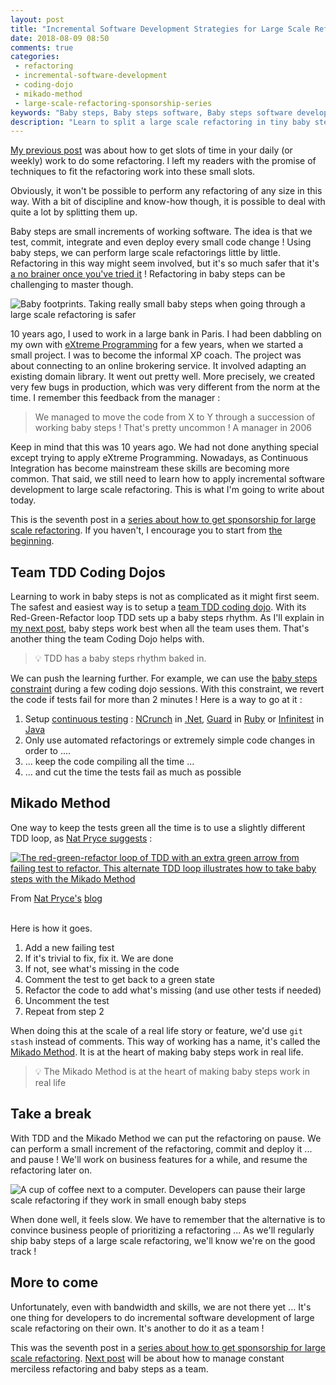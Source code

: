 ```yaml
---
layout: post
title: "Incremental Software Development Strategies for Large Scale Refactoring #2 : Baby Steps"
date: 2018-08-09 08:50
comments: true
categories: 
 - refactoring
 - incremental-software-development
 - coding-dojo
 - mikado-method
 - large-scale-refactoring-sponsorship-series
keywords: "Baby steps, Baby steps software, Baby steps software development, Large Scale Refactoring, refactoring large software projects, refactoring large software systems, refactoring large code base, refactoring in large software projects, incremental software development, incremental software development approach, iterative incremental software development, incremental development of software, incremental and iterative development strategies, incremental software development strategies"
description: "Learn to split a large scale refactoring in tiny baby steps to be able to deliver it alongside features. Slack time, the Boy Scout Rule and embedding refactoring in features creates many small time slots. Cutting large scale refactorings in baby steps is mandatory to take advantage of these slots."
---
```

[My previous post](/incremental-software-development-strategies-for-large-scale-refactoring-number-1-constant-merciless-refactoring/) was about how to get slots of time in your daily (or weekly) work to do some refactoring. I left my readers with the promise of techniques to fit the refactoring work into these small slots.

Obviously, it won't be possible to perform any refactoring of any size in this way. With a bit of discipline and know-how though, it is possible to deal with quite a lot by splitting them up.

Baby steps are small increments of working software. The idea is that we test, commit, integrate and even deploy every small code change ! Using baby steps, we can perform large scale refactorings little by little. Refactoring in this way might seem involved, but it's so much safer that it's [a no brainer once you've tried it](/7-reasons-why-learning-refactoring-techniques-will-improve-your-life-as-a-software-engineer/) ! Refactoring in baby steps can be challenging to master though.

![Baby footprints. Taking really small baby steps when going through a large scale refactoring is safer]({{site.url}}/imgs/2018-08-07-incremental-software-development-strategies-for-large-scale-refactoring-number-2-baby-steps/baby-steps.jpg)

10 years ago, I used to work in a large bank in Paris. I had been dabbling on my own with [eXtreme Programming](https://en.wikipedia.org/wiki/Extreme_programming) for a few years, when we started a small project. I was to become the informal XP coach. The project was about connecting to an online brokering service. It involved adapting an existing domain library. It went out pretty well. More precisely, we created very few bugs in production, which was very different from the norm at the time. I remember this feedback from the manager :

> We managed to move the code from X to Y through a succession of working baby steps ! That's pretty uncommon ! A manager in 2006

Keep in mind that this was 10 years ago. We had not done anything special except trying to apply eXtreme Programming. Nowadays, as Continuous Integration has become mainstream these skills are becoming more common. That said, we still need to learn how to apply incremental software development to large scale refactoring. This is what I'm going to write about today.

This is the seventh post in a [series about how to get sponsorship for large scale refactoring](/blog/categories/large-scale-refactoring-sponsorship-series/). If you haven't, I encourage you to start from [the beginning](/how-to-convince-your-business-to-sponsor-a-large-scale-refactoring/).

## Team TDD Coding Dojos

Learning to work in baby steps is not as complicated as it might first seem. The safest and easiest way is to setup a [team TDD coding dojo](/blog/categories/team-randori-series/). With its Red-Green-Refactor loop TDD sets up a baby steps rhythm. As I'll explain in [my next post](http://eepurl.com/dxKE95), baby steps work best when all the team uses them. That's another thing the team Coding Dojo helps with.

> 💡 TDD has a baby steps rhythm baked in.

We can push the learning further. For example, we can use the [baby steps constraint](http://kata-log.rocks/baby-steps) during a few coding dojo sessions. With this constraint, we revert the code if tests fail for more than 2 minutes ! Here is a way to go at it :

1.  Setup [continuous testing](https://www.amazon.com/Continuous-Testing-Ruby-Rails-JavaScript/dp/1934356700/ref=sr_1_4?ie=UTF8&qid=1533638529&sr=8-4&keywords=continuous+testing) : [NCrunch](https://www.ncrunch.net/) in [.Net](https://www.microsoft.com/net), [Guard](https://github.com/guard/guard) in [Ruby](https://www.ruby-lang.org/fr/) or [Infinitest](http://infinitest.github.io/) in [Java](https://en.wikipedia.org/wiki/Java_(programming_language))
2.  Only use automated refactorings or extremely simple code changes in order to ....
3.  ... keep the code compiling all the time ...
4.  ... and cut the time the tests fail as much as possible

## Mikado Method

One way to keep the tests green all the time is to use a slightly different TDD loop, as [Nat Pryce suggests](http://natpryce.com/articles/000780.html) :

[![The red-green-refactor loop of TDD with an extra green arrow from failing test to refactor. This alternate TDD loop illustrates how to take baby steps with the Mikado Method]({{site.url}}/imgs/2018-08-07-incremental-software-development-strategies-for-large-scale-refactoring-number-2-baby-steps/listening-to-the-tests.png)](http://natpryce.com/articles/000780.html)
<div class="image-credits">From <a href="http://natpryce.com">Nat Pryce's</a> <a href="http://natpryce.com/articles/000780.html">blog</a></div><br>

Here is how it goes. 

1.  Add a new failing test 
2.  If it's trivial to fix, fix it. We are done
3.  If not, see what's missing in the code
4.  Comment the test to get back to a green state
5.  Refactor the code to add what's missing (and use other tests if needed)
6.  Uncomment the test
7.  Repeat from step 2

When doing this at the scale of a real life story or feature, we'd use `git stash` instead of comments. This way of working has a name, it's called the [Mikado Method](https://mikadomethod.wordpress.com/). It is at the heart of making baby steps work in real life.

> 💡 The Mikado Method is at the heart of making baby steps work in real life

## Take a break

With TDD and the Mikado Method we can put the refactoring on pause. We can perform a small increment of the refactoring, commit and deploy it ... and pause ! We'll work on business features for a while, and resume the refactoring later on.

![A cup of coffee next to a computer. Developers can pause their large scale refactoring if they work in small enough baby steps]({{site.url}}/imgs/2018-08-07-incremental-software-development-strategies-for-large-scale-refactoring-number-2-baby-steps/coffee-break.jpg)

When done well, it feels slow. We have to remember that the alternative is to convince business people of prioritizing a refactoring ... As we'll regularly ship baby steps of a large scale refactoring, we'll know we're on the good track !

## More to come

Unfortunately, even with bandwidth and skills, we are not there yet ... It's one thing for developers to do incremental software development of large scale refactoring on their own. It's another to do it as a team !

This was the seventh post in a [series about how to get sponsorship for large scale refactoring](/blog/categories/large-scale-refactoring-sponsorship-series/). [Next post](http://eepurl.com/dxKE95) will be about how to manage constant merciless refactoring and baby steps as a team.
